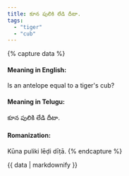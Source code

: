 ```yaml
---
title: కూన పులికి లేడి దీటా.
tags:
  - "tiger"
  - "cub"
---
```


{% capture data %}
#### Meaning in English:
Is an antelope equal to a tiger's cub?

#### Meaning in Telugu:
కూన పులికి లేడి దీటా.

#### Romanization:
Kūna puliki lēḍi dīṭā.
{% endcapture %}

{{ data | markdownify }}

